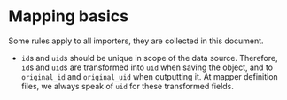 # Mapping basics

Some rules apply to all importers, they are collected in this document.

* `id`s and `uid`s should be unique in scope of the data source. Therefore, `id`s and `uid`s are transformed
  into `uid` when saving the object, and to `original_id` and `original_uid` when outputting it. At mapper definition
  files, we always speak of `uid` for these transformed fields.
